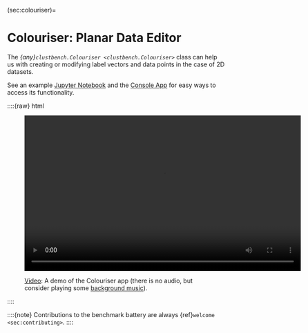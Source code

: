 



(sec:colouriser)=
# Colouriser: Planar Data Editor

The *{any}`clustbench.Colouriser <clustbench.Colouriser>`* class
can help us with creating or modifying label vectors and data points
in the case of 2D datasets.

See an example [Jupyter Notebook](https://github.com/gagolews/clustering-benchmarks/blob/-/colouriser-demo.ipynb)
and the [Console App](https://github.com/gagolews/clustering-benchmarks/blob/-/colouriser-app.ipynb) for easy ways to access its functionality.

::::{raw} html
<figure class="align-default">
<video width="640" height="360" controls>
    <source src="../_static/img/colouriser-demo-noaudio.mp4" type="video/mp4" />
    Your browser does not support the HTML video tag.
    See <a href="../_static/img/colouriser-demo-noaudio.mp4">colouriser-demo-noaudio.mp4</a>.
</video>

<figcaption>
<p>
<span class="caption-number"><a href="../_static/img/colouriser-demo-noaudio.mp4">Video</a>:</span>
<span class="caption-text">A demo of the Colouriser app (there is no audio, but consider playing some <a href="https://yewtu.be/watch?v=xy_fxxj1mMY">background music</a>).</span>
</p>
</figcaption>
</figure>
::::

::::{note}
Contributions to the benchmark battery
are always {ref}`welcome <sec:contributing>`.
::::
